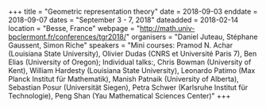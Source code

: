 +++
title = "Geometric representation theory"
date = 2018-09-03
enddate = 2018-09-07
dates = "September 3 - 7, 2018"
dateadded = 2018-02-14
location = "Besse, France"
webpage = "http://math.univ-bpclermont.fr/conferences/tgr2018/"
organisers = "Daniel Juteau, Stéphane Gaussent, Simon Riche"
speakers = "Mini courses: Pramod N. Achar (Louisiana State University), Olivier Dudas (CNRS et Université Paris 7), Ben Elias (University of Oregon); Individual talks:, Chris Bowman (University of Kent), William Hardesty (Louisiana State University), Leonardo Patimo (Max Planck Institut für Mathematik), Manish Patnaik (University of Alberta), Sebastian Posur (Universität Siegen), Petra Schwer (Karlsruhe Institut für Technologie), Peng Shan (Yau Mathematical Sciences Center)"
+++

